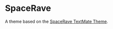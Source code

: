 # SpaceRave

A theme based on the [SpaceRave TextMate Theme](http://colorsublime.com/theme/SpaceRave).
